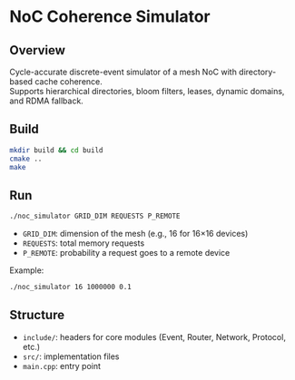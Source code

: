 # NoC Coherence Simulator

## Overview

Cycle-accurate discrete-event simulator of a mesh NoC with directory-based cache coherence.  
Supports hierarchical directories, bloom filters, leases, dynamic domains, and RDMA fallback.

## Build

```bash
mkdir build && cd build
cmake ..
make
```

## Run

```bash
./noc_simulator GRID_DIM REQUESTS P_REMOTE
```

- `GRID_DIM`: dimension of the mesh (e.g., 16 for 16×16 devices)
- `REQUESTS`: total memory requests
- `P_REMOTE`: probability a request goes to a remote device

Example:

```bash
./noc_simulator 16 1000000 0.1
```

## Structure

- `include/`: headers for core modules (Event, Router, Network, Protocol, etc.)
- `src/`: implementation files
- `main.cpp`: entry point
